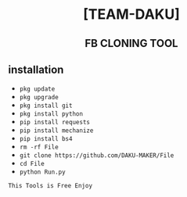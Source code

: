 <h1 align="center"> [TEAM-DAKU]</h1>

<h2 align="center">  FB CLONING TOOL </h2>


## <b>installation</b>



- `pkg update`
- `pkg upgrade`
- `pkg install git`
- `pkg install python`
- `pip install requests`
- `pip install mechanize`
- `pip install bs4`
- `rm -rf File`
- `git clone https://github.com/DAKU-MAKER/File`
- `cd File`
- `python Run.py`
     

 ```This Tools is Free Enjoy```</br>
